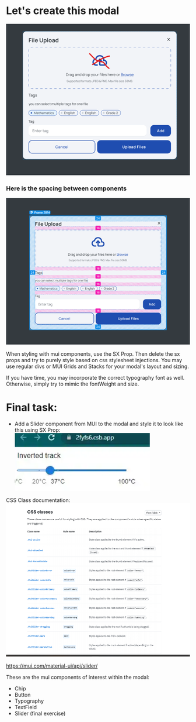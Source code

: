 # Let's create this modal

![alt text](image-4.png)

### Here is the spacing between components

![alt text](image-2.png)

When styling with mui components, use the SX Prop. Then delete the sx props and try to purely style based on css stylesheet injections. You may use regular divs or MUI Grids and Stacks for your modal's layout and sizing.

If you have time, you may incorporate the correct typography font as well. Otherwise, simply try to mimic the fontWeight and size.

# Final task:

- Add a Slider component from MUI to the modal and style it to look like this using SX Prop:
  ![alt text](image-6.png)

CSS Class documentation:
![alt text](image-5.png)

https://mui.com/material-ui/api/slider/

These are the mui components of interest within the modal:

- Chip
- Button
- Typography
- TextField
- Slider (final exercise)

